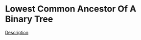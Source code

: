 Lowest Common Ancestor Of A Binary Tree
=====  
[Description](https://leetcode.com/problems/lowest-common-ancestor-of-a-binary-tree/)
